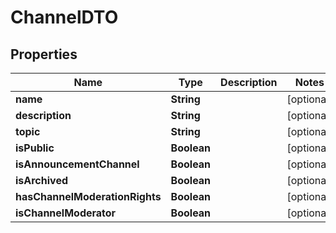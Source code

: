 

# ChannelDTO


## Properties

| Name | Type | Description | Notes |
|------------ | ------------- | ------------- | -------------|
|**name** | **String** |  |  [optional] |
|**description** | **String** |  |  [optional] |
|**topic** | **String** |  |  [optional] |
|**isPublic** | **Boolean** |  |  [optional] |
|**isAnnouncementChannel** | **Boolean** |  |  [optional] |
|**isArchived** | **Boolean** |  |  [optional] |
|**hasChannelModerationRights** | **Boolean** |  |  [optional] |
|**isChannelModerator** | **Boolean** |  |  [optional] |



